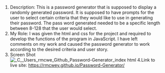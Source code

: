 1. Description: This is a password generator that is supposed to display a randomly generated password. It is supposed to have prompts for the user to select certain criteria that they would like to use in generating their password. The pass word generated needed to be a specific length between 8-128 that the user would select. 
2. My Role: I was given the html and css for the project and required to develop the functions of the program in JavaScript. I have left comments on my work and caused the password generator to work according to the desired criteria and user story.
3. Screen Shot
![_C__Users_rmcwe_Github_Password-Generator_index html](https://user-images.githubusercontent.com/95650769/150194258-f8706a1d-7f79-45fc-930b-d65e949a72ad.png)
4.Link to live site: https://rmcwey.github.io/Password-Generator/
